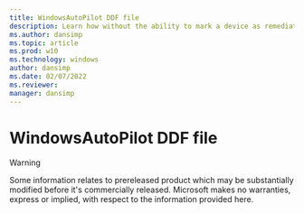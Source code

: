```yaml
---
title: WindowsAutoPilot DDF file
description: Learn how without the ability to mark a device as remediation required, the device will remain in a broken state, for the WindowsAutoPilot DDF file configuration service provider (CSP) .
ms.author: dansimp
ms.topic: article
ms.prod: w10
ms.technology: windows
author: dansimp
ms.date: 02/07/2022
ms.reviewer: 
manager: dansimp
---
```


# WindowsAutoPilot DDF file

> [!WARNING]
> Some information relates to prereleased product which may be substantially modified before it's commercially released. Microsoft makes no warranties, express or implied, with respect to the information provided here.

